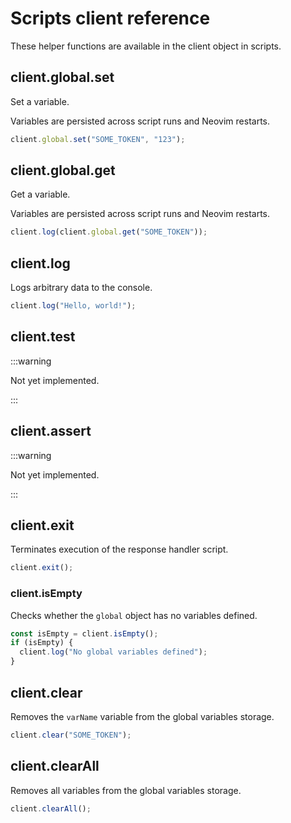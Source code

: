 # Scripts client reference

These helper functions are available in the client object in scripts.

## client.global.set

Set a variable.

Variables are persisted across script runs and Neovim restarts.

```javascript
client.global.set("SOME_TOKEN", "123");
```

## client.global.get

Get a variable.

Variables are persisted across script runs and Neovim restarts.

```javascript
client.log(client.global.get("SOME_TOKEN"));
```

## client.log

Logs arbitrary data to the console.

```javascript
client.log("Hello, world!");
```

## client.test

:::warning

Not yet implemented.

:::

## client.assert

:::warning

Not yet implemented.

:::

## client.exit

Terminates execution of the response handler script.

```javascript
client.exit();
```
### client.isEmpty

Checks whether the `global` object has no variables defined.

```javascript
const isEmpty = client.isEmpty();
if (isEmpty) {
  client.log("No global variables defined");
}
```


## client.clear

Removes the `varName` variable from the global variables storage.

```javascript
client.clear("SOME_TOKEN");
```

## client.clearAll

Removes all variables from the global variables storage.

```javascript
client.clearAll();
```
